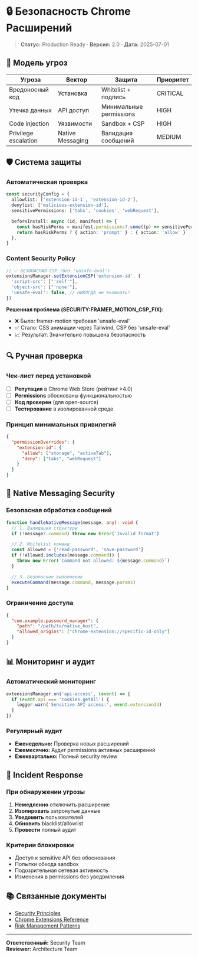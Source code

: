 # 🔒 Безопасность Chrome Расширений

> **Статус:** Production Ready · **Версия:** 2.0 · **Дата:** 2025-07-01

## 🎯 Модель угроз

| Угроза               | Вектор           | Защита                  | Приоритет |
| -------------------- | ---------------- | ----------------------- | --------- |
| Вредоносный код      | Установка        | Whitelist + подпись     | CRITICAL  |
| Утечка данных        | API доступ       | Минимальные permissions | HIGH      |
| Code injection       | Уязвимости       | Sandbox + CSP           | HIGH      |
| Privilege escalation | Native Messaging | Валидация сообщений     | MEDIUM    |

## 🛡️ Система защиты

### Автоматическая проверка

```typescript
const securityConfig = {
  allowlist: ['extension-id-1', 'extension-id-2'],
  denylist: ['malicious-extension-id'],
  sensitivePermissions: ['tabs', 'cookies', 'webRequest'],

  beforeInstall: async (id, manifest) => {
    const hasRiskPerms = manifest.permissions?.some((p) => sensitivePermissions.includes(p))
    return hasRiskPerms ? { action: 'prompt' } : { action: 'allow' }
  },
}
```

### Content Security Policy

```typescript
// ✅ БЕЗОПАСНАЯ CSP (без 'unsafe-eval')
extensionsManager.setExtensionCSP('extension-id', {
  'script-src': ["'self'"],
  'object-src': ["'none'"],
  'unsafe-eval': false, // НИКОГДА не включать!
})
```

**Решенная проблема (SECURITY:FRAMER_MOTION_CSP_FIX):**

- ❌ Было: framer-motion требовал 'unsafe-eval'
- ✅ Стало: CSS анимации через Tailwind, CSP без 'unsafe-eval'
- 📈 Результат: Значительно повышена безопасность

## 🔍 Ручная проверка

### Чек-лист перед установкой

- [ ] **Репутация** в Chrome Web Store (рейтинг >4.0)
- [ ] **Permissions** обоснованы функциональностью
- [ ] **Код проверен** (для open-source)
- [ ] **Тестирование** в изолированной среде

### Принцип минимальных привилегий

```json
{
  "permissionOverrides": {
    "extension-id": {
      "allow": ["storage", "activeTab"],
      "deny": ["tabs", "webRequest"]
    }
  }
}
```

## 🔐 Native Messaging Security

### Безопасная обработка сообщений

```typescript
function handleNativeMessage(message: any): void {
  // 1. Валидация структуры
  if (!message?.command) throw new Error('Invalid format')

  // 2. Whitelist команд
  const allowed = ['read-password', 'save-password']
  if (!allowed.includes(message.command)) {
    throw new Error(`Command not allowed: ${message.command}`)
  }

  // 3. Безопасное выполнение
  executeCommand(message.command, message.params)
}
```

### Ограничение доступа

```json
{
  "com.example.password_manager": {
    "path": "/path/to/native_host",
    "allowed_origins": ["chrome-extension://specific-id-only"]
  }
}
```

## 📊 Мониторинг и аудит

### Автоматический мониторинг

```typescript
extensionsManager.on('api-access', (event) => {
  if (event.api === 'cookies.getAll') {
    logger.warn('Sensitive API access:', event.extensionId)
  }
})
```

### Регулярный аудит

- **Еженедельно:** Проверка новых расширений
- **Ежемесячно:** Аудит permissions активных расширений
- **Ежеквартально:** Полный security review

## 🚨 Incident Response

### При обнаружении угрозы

1. **Немедленно** отключить расширение
2. **Изолировать** затронутые данные
3. **Уведомить** пользователей
4. **Обновить** blacklist/allowlist
5. **Провести** полный аудит

### Критерии блокировки

- Доступ к sensitive API без обоснования
- Попытки обхода sandbox
- Подозрительная сетевая активность
- Изменения в permissions без уведомления

## 📚 Связанные документы

- [Security Principles](/03-core-concepts/1-architecture-patterns/08-security-principles)
- [Chrome Extensions Reference](/04-reference/02-chrome-extensions)
- [Risk Management Patterns](/03-core-concepts/1-architecture-patterns/15-risk-management-patterns)

---

**Ответственный:** Security Team  
**Reviewer:** Architecture Team
